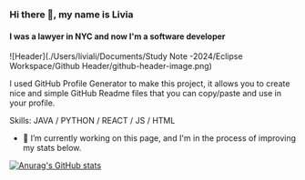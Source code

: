 ### Hi there 👋, my name is Livia
#### I was a lawyer in NYC and now I'm a software developer
![Header](./Users/liviali/Documents/Study Note -2024/Eclipse Workspace/Github Header/github-header-image.png)

I used GitHub Profile Generator to make this project, it allows you to create nice and simple GitHub Readme files that you can copy/paste and use in your profile.

Skills: JAVA / PYTHON / REACT / JS / HTML 

- 🔭 I’m currently working on this page, and I'm in the process of improving my stats below. 






[![Anurag's GitHub stats](https://github-readme-stats.vercel.app/api?username=livia-1212)](https://github.com/anuraghazra/github-readme-stats)

